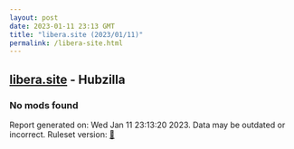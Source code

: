 ```yaml
---
layout: post
date: 2023-01-11 23:13 GMT
title: "libera.site (2023/01/11)"
permalink: /libera-site.html
---
```



## [libera.site](https://libera.site) - Hubzilla

### No mods found

Report generated on: Wed Jan 11 23:13:20 2023. Data may be outdated or incorrect.
Ruleset version: [🧁](/version-cupcake)
